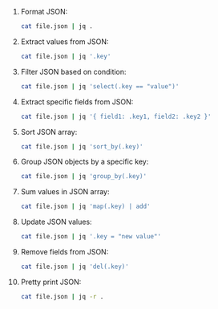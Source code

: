 
1. Format JSON:
   ```bash
   cat file.json | jq .
   ```

2. Extract values from JSON:
   ```bash
   cat file.json | jq '.key'
   ```

3. Filter JSON based on condition:
   ```bash
   cat file.json | jq 'select(.key == "value")'
   ```

4. Extract specific fields from JSON:
   ```bash
   cat file.json | jq '{ field1: .key1, field2: .key2 }'
   ```

5. Sort JSON array:
   ```bash
   cat file.json | jq 'sort_by(.key)'
   ```

6. Group JSON objects by a specific key:
   ```bash
   cat file.json | jq 'group_by(.key)'
   ```

7. Sum values in JSON array:
   ```bash
   cat file.json | jq 'map(.key) | add'
   ```

8. Update JSON values:
   ```bash
   cat file.json | jq '.key = "new value"'
   ```

9. Remove fields from JSON:
   ```bash
   cat file.json | jq 'del(.key)'
   ```

10. Pretty print JSON:
    ```bash
    cat file.json | jq -r .
    ```
